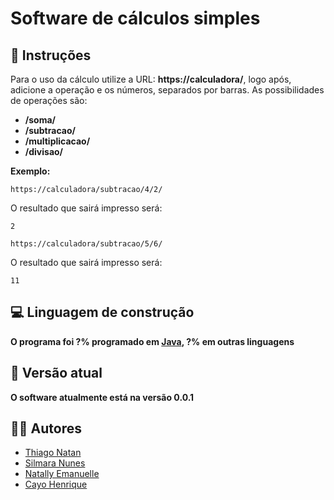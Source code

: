 # Software de cálculos simples

## 📜​ Instruções

Para o uso da cálculo utilize a URL: **https://calculadora/**, logo após, adicione a operação e os números, separados por barras.
As possibilidades de operações são:
* **/soma/**
* **/subtracao/**
* **/multiplicacao/**
* **/divisao/**

**Exemplo:**
```
https://calculadora/subtracao/4/2/
```
O resultado que sairá impresso será:
```
2
```
```
https://calculadora/subtracao/5/6/
```
O resultado que sairá impresso será:
```
11
```

## 💻 Linguagem de construção

**O programa foi ?% programado em [Java](https://www.java.com/pt-BR/), ?% em outras linguagens**

## 🚩​ Versão atual

**O software atualmente está na versão 0.0.1**

## 👨‍💻​ Autores

* [Thiago Natan](https://github.com/oagarian/)
* [Silmara Nunes](https://github.com/sil008)
* [Natally Emanuelle](https://github.com/natally02/)
* [Cayo Henrique](https://github.com/cayohenrique250)
